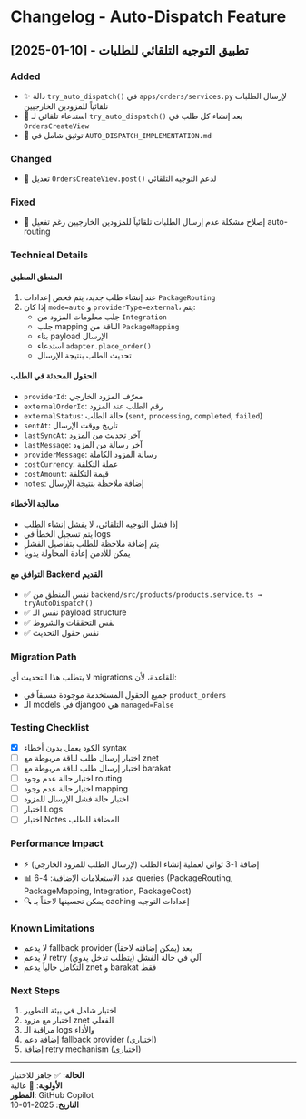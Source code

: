 # Changelog - Auto-Dispatch Feature

## [2025-01-10] - تطبيق التوجيه التلقائي للطلبات

### Added
- ✨ دالة `try_auto_dispatch()` في `apps/orders/services.py` لإرسال الطلبات تلقائياً للمزودين الخارجيين
- 🔄 استدعاء تلقائي لـ `try_auto_dispatch()` بعد إنشاء كل طلب في `OrdersCreateView`
- 📝 توثيق شامل في `AUTO_DISPATCH_IMPLEMENTATION.md`

### Changed
- 🔧 تعديل `OrdersCreateView.post()` لدعم التوجيه التلقائي

### Fixed
- 🐛 إصلاح مشكلة عدم إرسال الطلبات تلقائياً للمزودين الخارجيين رغم تفعيل auto-routing

### Technical Details

#### المنطق المطبق
1. عند إنشاء طلب جديد، يتم فحص إعدادات `PackageRouting`
2. إذا كان `mode=auto` و `providerType=external`، يتم:
   - جلب معلومات المزود من `Integration`
   - جلب mapping الباقة من `PackageMapping`
   - بناء payload الإرسال
   - استدعاء `adapter.place_order()`
   - تحديث الطلب بنتيجة الإرسال

#### الحقول المحدثة في الطلب
- `providerId`: معرّف المزود الخارجي
- `externalOrderId`: رقم الطلب عند المزود
- `externalStatus`: حالة الطلب (`sent`, `processing`, `completed`, `failed`)
- `sentAt`: تاريخ ووقت الإرسال
- `lastSyncAt`: آخر تحديث من المزود
- `lastMessage`: آخر رسالة من المزود
- `providerMessage`: رسالة المزود الكاملة
- `costCurrency`: عملة التكلفة
- `costAmount`: قيمة التكلفة
- `notes`: إضافة ملاحظة بنتيجة الإرسال

#### معالجة الأخطاء
- إذا فشل التوجيه التلقائي، لا يفشل إنشاء الطلب
- يتم تسجيل الخطأ في logs
- يتم إضافة ملاحظة للطلب بتفاصيل الفشل
- يمكن للأدمن إعادة المحاولة يدوياً

#### التوافق مع Backend القديم
- ✅ نفس المنطق من `backend/src/products/products.service.ts → tryAutoDispatch()`
- ✅ نفس الـ payload structure
- ✅ نفس التحققات والشروط
- ✅ نفس حقول التحديث

### Migration Path
لا يتطلب هذا التحديث أي migrations للقاعدة، لأن:
- جميع الحقول المستخدمة موجودة مسبقاً في `product_orders`
- الـ models في djangoo هي `managed=False`

### Testing Checklist
- [x] الكود يعمل بدون أخطاء syntax
- [ ] اختبار إرسال طلب لباقة مربوطة مع znet
- [ ] اختبار إرسال طلب لباقة مربوطة مع barakat
- [ ] اختبار حالة عدم وجود routing
- [ ] اختبار حالة عدم وجود mapping
- [ ] اختبار حالة فشل الإرسال للمزود
- [ ] اختبار Logs
- [ ] اختبار Notes المضافة للطلب

### Performance Impact
- ⚡ إضافة 1-3 ثواني لعملية إنشاء الطلب (لإرسال الطلب للمزود الخارجي)
- 📊 عدد الاستعلامات الإضافية: 4-6 queries (PackageRouting, PackageMapping, Integration, PackageCost)
- 🔍 يمكن تحسينها لاحقاً بـ caching إعدادات التوجيه

### Known Limitations
- لا يدعم fallback provider بعد (يمكن إضافته لاحقاً)
- لا يدعم retry آلي في حالة الفشل (يتطلب تدخل يدوي)
- التكامل حالياً يدعم znet و barakat فقط

### Next Steps
1. اختبار شامل في بيئة التطوير
2. اختبار مع مزود znet الفعلي
3. مراقبة الـ logs والأداء
4. إضافة دعم fallback provider (اختياري)
5. إضافة retry mechanism (اختياري)

---

**الحالة**: ✅ جاهز للاختبار  
**الأولوية**: 🔴 عالية  
**المطور**: GitHub Copilot  
**التاريخ**: 2025-01-10
